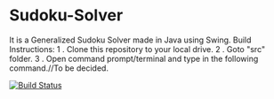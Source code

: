 # Sudoku-Solver
It is a Generalized Sudoku Solver made in Java using Swing.
Build Instructions:
1 . Clone this repository to your local drive.
2 . Goto "src" folder.
3 . Open command prompt/terminal and type in the following command.//To be decided.

[![Build Status](https://travis-ci.org/sid-tiw/Sudoku-Solver.svg?branch=master)](https://travis-ci.org/sid-tiw/Sudoku-Solver)
